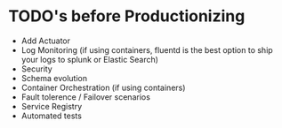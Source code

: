 # TODO's before Productionizing

* Add Actuator
* Log Monitoring (if using containers, fluentd is the best option to ship your logs to splunk or Elastic Search)
* Security
* Schema evolution
* Container Orchestration (if using containers)
* Fault tolerence / Failover scenarios
* Service Registry
* Automated tests
